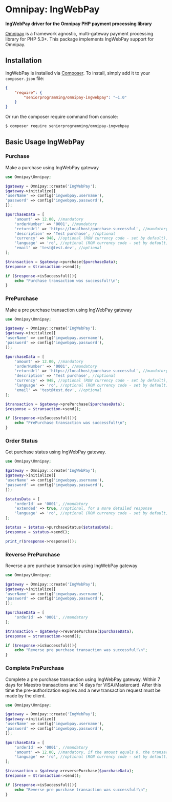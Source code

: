 # Omnipay: IngWebPay

**IngWebPay driver for the Omnipay PHP payment processing library**


[Omnipay](https://github.com/thephpleague/omnipay) is a framework agnostic, multi-gateway payment
processing library for PHP 5.3+. This package implements IngWebPay support for Omnipay.

## Installation

IngWebPay is installed via [Composer](http://getcomposer.org/). To install, simply add it
to your `composer.json` file:

```json
{
    "require": {
        "seniorprogramming/omnipay-ingwebpay": "~1.0"
    }
}
```

Or  run the composer require command from console:

    $ composer require seniorprogramming/omnipay-ingwebpay

## Basic Usage IngWebPay

### Purchase

Make a purchase using IngWebPay gateway

```php
use Omnipay\Omnipay;

$gateway = Omnipay::create('IngWebPay');
$gateway->initialize([
'userName' => config('ingwebpay.username'),
'password' => config('ingwebpay.password'),
]);

$purchaseData = [
    'amount' => 12.00, //mandatory
    'orderNumber' => '0001', //mandatory
    'returnUrl' => 'https://localhost/purchase-successful', //mandatory
    'description' => 'Test purchase', //optional
    'currency' => 948, //optional (RON currency code - set by default), see docs for other values,
    'language' => 'ro', //optional (RON currency code - set by default), see docs for other values,
    'email' => 'test@test.dev', //optional
];

$transaction = $gateway->purchase($purchaseData);
$response = $transaction->send();

if ($response->isSuccessful()){
    echo "Purchase transaction was successful!\n";
}
```

### PrePurchase

Make a pre purchase transaction using IngWebPay gateway

```php
use Omnipay\Omnipay;

$gateway = Omnipay::create('IngWebPay');
$gateway->initialize([
'userName' => config('ingwebpay.username'),
'password' => config('ingwebpay.password'),
]);

$purchaseData = [
    'amount' => 12.00, //mandatory
    'orderNumber' => '0001', //mandatory
    'returnUrl' => 'https://localhost/purchase-successful', //mandatory
    'description' => 'Test purchase', //optional
    'currency' => 948, //optional (RON currency code - set by default), see docs for other values,
    'language' => 'ro', //optional (RON currency code - set by default), see docs for other values,
    'email' => 'test@test.dev', //optional
];

$transaction = $gateway->prePurchase($purchaseData);
$response = $transaction->send();

if ($response->isSuccessful()){
    echo "PrePurchase transaction was successful!\n";
}
```

### Order Status

Get purchase status using IngWebPay gateway.

```php
use Omnipay\Omnipay;

$gateway = Omnipay::create('IngWebPay');
$gateway->initialize([
'userName' => config('ingwebpay.username'),
'password' => config('ingwebpay.password'),
]);

$statusData = [
    'orderId' => '0001', //mandatory
    'extended' => true, //optional, for a more detailed response
    'language' => 'ro', //optional (RON currency code - set by default), see docs for other values,
];

$status = $status->purchaseStatus($statusData);
$response = $status->send();

print_r($response->response());
```

### Reverse PrePurchase

Reverse a pre purchase transaction using IngWebPay gateway

```php
use Omnipay\Omnipay;

$gateway = Omnipay::create('IngWebPay');
$gateway->initialize([
'userName' => config('ingwebpay.username'),
'password' => config('ingwebpay.password'),
]);

$purchaseData = [
    'orderId' => '0001', //mandatory
];

$transaction = $gateway->reversePurchase($purchaseData);
$response = $transaction->send();

if ($response->isSuccessful()){
    echo "Reverse pre purchase transaction was successful!\n";
}
```

### Complete PrePurchase

Complete a pre purchase transaction using IngWebPay gateway. Within 7 days for Maestro transactions and 14 days for VISA/Mastercard. After this time the pre-authorization expires and a new transaction request must be made by the client.

```php
use Omnipay\Omnipay;

$gateway = Omnipay::create('IngWebPay');
$gateway->initialize([
'userName' => config('ingwebpay.username'),
'password' => config('ingwebpay.password'),
]);

$purchaseData = [
    'orderId' => '0001', //mandatory
    'amount' => 12.00, //mandatory, if the amount equals 0, the transaction uses the initial amount from prepurchase, Keep in mind that the amount requested cannot be bigger than the initial amount made through prePurchase. 
    'language' => 'ro', //optional (RON currency code - set by default), see docs for other values,
];

$transaction = $gateway->reversePurchase($purchaseData);
$response = $transaction->send();

if ($response->isSuccessful()){
    echo "Reverse pre purchase transaction was successful!\n";
}
```

